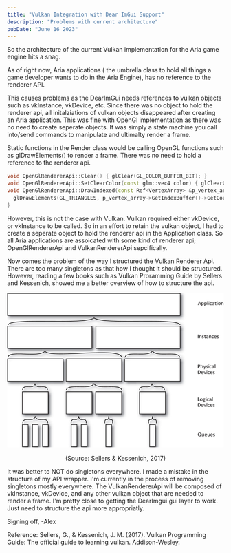 ```yaml
---
title: "Vulkan Integration with Dear ImGui Support"
description: "Problems with current architecture"
pubDate: "June 16 2023"
---
```


So the architecture of the current Vulkan implementation for the Aria game engine hits a snag.

As of right now, Aria applications ( the umbrella class to hold all things a game developer wants to do in the Aria Engine), has no reference to the renderer API.

This causes problems as the DearImGui needs references to vulkan objects such as vkInstance, vkDevice, etc.  Since there was no object to hold the renderer api, all initalziations of vulkan objects disappeared after creating an Aria application.
This was fine with OpenGl implementation as there was no need to create seperate objects.  It was simply a state machine you call into/send commands to manipulate and ultimalty render a frame.

Static functions in the Render class would be calling OpenGL functions such as glDrawElements() to render a frame.  There was no need to hold a reference to the renderer api.

```C++
void OpenGlRendererApi::Clear() { glClear(GL_COLOR_BUFFER_BIT); }
void OpenGlRendererApi::SetClearColor(const glm::vec4 color) { glClearColor(color.r, color.g, color.b, color.a); }
void OpenGlRendererApi::DrawIndexed(const Ref<VertexArray> &p_vertex_array) {
  glDrawElements(GL_TRIANGLES, p_vertex_array->GetIndexBuffer()->GetCount(), GL_UNSIGNED_INT, nullptr);
}
```

However, this is not the case with Vulkan.  Vulkan required either vkDevice, or vkInstance to be called.  So in an effort to retain the vulkan object, I had to create a seperate object to hold the renderer api in the Application class.
So all Aria applications are assoicated with some kind of renderer api; OpenGlRendererApi and VulkanRendererApi sepcifically.

Now comes the problem of the way I structured the Vulkan Renderer Api.  There are too many singletons as that how I thought it should be structured.  However, reading a few books such as Vulkan Proramming Guide by Sellers and Kessenich, showed me a better overview of how to structure the api.

![Vulkan Hierarchy](../../../public/04_sellers_fig01_01.jpg)
<p style="text-align: center;">(Source: Sellers & Kessenich, 2017)</p>

It was better to NOT do singletons everywhere.  I made a mistake in the structure of my API wrapper.  I'm currently in the process of removing singletons mostly everywhere.  The VulkanRendererApi will be composed of vkInstance, vkDevice, and any other vulkan object that are needed to render a frame.
I'm pretty close to getting the DearImgui gui layer to work.  Just need to structure the api more appropriatly.

Signing off,
-Alex

Reference:
Sellers, G., &amp; Kessenich, J. M. (2017). Vulkan Programming Guide: The official guide to learning vulkan. Addison-Wesley. 